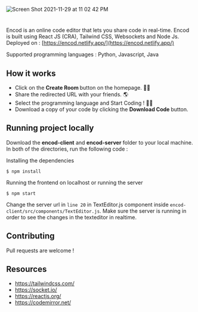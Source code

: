
![Screen Shot 2021-11-29 at 11 02 42 PM](https://user-images.githubusercontent.com/53033648/143983770-93870c77-a363-45bf-9b57-39ad8793bfb6.png)
#
Encod is an online code editor that lets you share code in real-time. Encod is built using React JS (CRA), Tailwind CSS, Websockets and Node Js. Deployed on : [https://encod.netlify.app/](https://encod.netlify.app/)

Supported programming languages : Python, Javascript, Java


## How it works
* Click on the <b> Create Room </b> button on the homepage. 🚪🚶
* Share the redirected URL with your friends. 🌎 
* Select the programming language and Start Coding ! 👨‍💻
* Download a copy of your code by clicking the <b> Download Code </b> button. 

## Running project locally

Download the <b> encod-client</b> and <b> encod-server</b> folder to your local machine. In both of the directories, run the following code :

Installing the dependencies 
```
$ npm install
```

Running the frontend on localhost or running the server
```
$ npm start
```

Change the server url in  ```line 20``` in TextEditor.js component inside ```encod-client/src/components/TextEditor.js```.
Make sure the server is running in order to see the changes in the texteditor in realtime.

## Contributing
Pull requests are welcome !

## Resources

* https://tailwindcss.com/ 
* https://socket.io/
* https://reactjs.org/
* https://codemirror.net/
